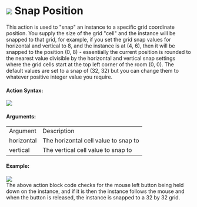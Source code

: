#  ![](https://gms.magecorn.com/Manual/assets/Images/Scripting_Reference/Drag_And_Drop/Reference/Movement/i_Movement_Snap_To_Grid.png) Snap Position

This action is used to "snap" an instance to a specific grid coordinate
position. You supply the size of the grid "cell" and the instance will
be snapped to that grid, for example, if you set the grid snap values
for horizontal and vertical to 8, and the instance is at (4, 6), then it
will be snapped to the position (0, 8) - essentially the current
position is rounded to the nearest value divisible by the horizontal and
vertical snap settings where the grid cells start at the top left corner
of the room (0, 0). The default values are set to a snap of (32, 32) but
you can change them to whatever positive integer value you require.

#### Action Syntax:

  
![](https://gms.magecorn.com/Manual/assets/Images/Scripting_Reference/Drag_And_Drop/Reference/Movement/a_Movement_Snap_To_Grid.png)  

#### Arguments:

|            |                                      |
|------------|--------------------------------------|
| Argument   | Description                          |
| horizontal | The horizontal cell value to snap to |
| vertical   | The vertical cell value to snap to   |

#### Example:

  
![](https://gms.magecorn.com/Manual/assets/Images/Scripting_Reference/Drag_And_Drop/Reference/Movement/e_Movement_Snap_To_Grid.png)  
The above action block code checks for the mouse left button being held
down on the instance, and if it is then the instance follows the mouse
and when the button is released, the instance is snapped to a 32 by 32
grid.
